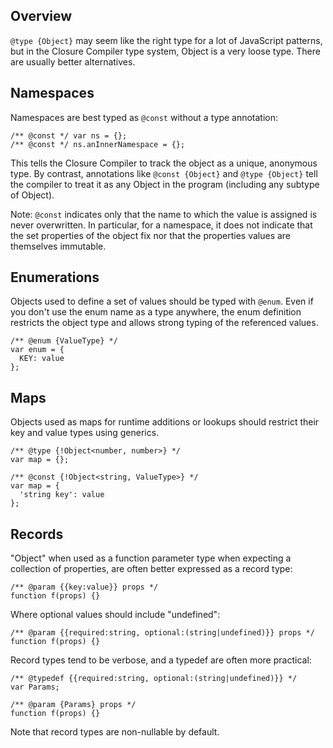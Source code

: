 ## Overview
`@type {Object}` may seem like the right type for a lot of JavaScript patterns, but in the Closure Compiler type system, Object is a very loose type. There are usually better alternatives.

## Namespaces

Namespaces are best typed as `@const` without a type annotation:

    /** @const */ var ns = {};
    /** @const */ ns.anInnerNamespace = {};

This tells the Closure Compiler to track the object as a unique, anonymous type. By contrast, annotations like `@const {Object}` and `@type {Object}` tell the compiler to treat it as any Object in the program (including any subtype of Object).

Note: `@const` indicates only that the name to which the value is assigned is never overwritten.  In particular, for a namespace, it does not indicate that the set properties of the object fix nor that the properties values are themselves immutable.

## Enumerations

Objects used to define a set of values should be typed with `@enum`. Even if you don't use the enum name as a type anywhere, the enum definition restricts the object type and allows strong typing of the referenced values.

    /** @enum {ValueType} */
    var enum = {
      KEY: value
    };

## Maps

Objects used as maps for runtime additions or lookups should restrict their key and value types using generics.

    /** @type {!Object<number, number>} */
    var map = {};
    
    /** @const {!Object<string, ValueType>} */
    var map = {
      'string key': value
    };

## Records

"Object" when used as a function parameter type when expecting a collection of properties, are often better expressed as a record type:

    /** @param {{key:value}} props */
    function f(props) {}

Where optional values should include "undefined":

    /** @param {{required:string, optional:(string|undefined)}} props */
    function f(props) {}

Record types tend to be verbose, and a typedef are often more practical:

    /** @typedef {{required:string, optional:(string|undefined)}} */
    var Params;

    /** @param {Params} props */
    function f(props) {}


Note that record types are non-nullable by default.